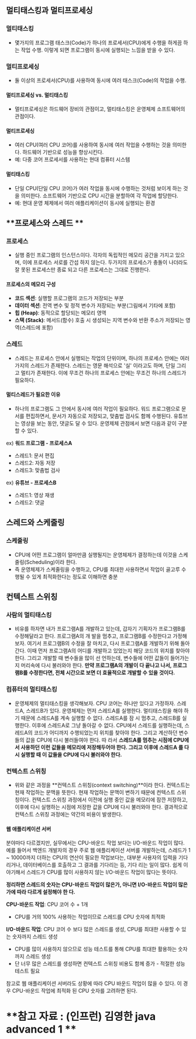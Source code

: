 ## **멀티태스킹과 멀티프로세싱**
### **멀티태스킹**
- 몇가지의 프로그램 태스크(Code)가 하나의 프로세서(CPU)에게 수행을 하게끔 하는 작업 수행.
이렇게 되면 프로그램이 동시에 실행되는 느낌을 받을 수 있다.

### **멀티프로세싱**
- 둘 이상의 프로세서(CPU)를 사용하여 동시에 여러 태스크(Code)의 작업을 수행.

#### **멀티프로세싱 vs. 멀티태스킹**
- 멀티프로세싱은 하드웨어 장비의 관점이고, 멀티태스킹은 운영체제 소프트웨어의 관점이다.

#### **멀티프로세싱**
- 여러 CPU(여러 CPU 코어)를 사용하여 동시에 여러 작업을 수행하는 것을 의미한다. 하드웨어 기반으로 성능을 향상시킨다.
- 예: 다중 코어 프로세서를 사용하는 현대 컴퓨터 시스템

#### **멀티태스킹**
- 단일 CPU(단일 CPU 코어)가 여러 작업을 동시에 수행하는 것처럼 보이게 하는 것을 의미한다. 소프트웨어 기반으로 CPU 시간을 분할하여 각 작업에 할당한다.
- 예: 현대 운영 체제에서 여러 애플리케이션이 동시에 실행되는 환경



## **프로세스와 스레드 **
### **프로세스**
- 실행 중인 프로그램의 인스턴스이다. 각자의 독립적인 메모리 공간을 가지고 있으며, 이에 프로세스 서로를 간섭 하지 않는다.
두가지의 프로세스가 충돌이 나더라도 잘 못된 프로세스만 종료 되고 다른 프로세스는 그대로 진행한다.

#### **프로세스의 메모리 구성**
- **코드 섹션**: 실행할 프로그램의 코드가 저장되는 부분
- **데이터 섹션**: 전역 변수 및 정적 변수가 저장되는 부분(그림에서 기타에 포함)
- **힙 (Heap)**: 동적으로 할당되는 메모리 영역
- **스택 (Stack)**: 메서드(함수) 호출 시 생성되는 지역 변수와 반환 주소가 저장되는 영역(스레드에 포함)

### **스레드**
- 스레드는 프로세스 안에서 실행되는 작업의 단위이며, 하나의 프로세스 안에는 여러가지의 스레드가 존재한다.
스레드는 영문 해석으로 '실' 이라고도 하며, 단일 그리고 멀티가 존재한다. 이에 무조건 하나의 프로세스 안에는 무조건 하나의 스레드가 필요하다.

#### **멀티스레드가 필요한 이유**
- 하나의 프로그램도 그 안에서 동시에 여러 작업이 필요하다.
워드 프로그램으로 문서를 편집하면서, 문서가 자동으로 저장되고, 맞춤법 검사도 함께 수행된다. 유튜브는 영상을 보는 동안, 댓글도 달 수 있다.
운영제체 관점에서 보면 다음과 같이 구분할 수 있다.

ex) **워드 프로그램 - 프로세스A**
- 스레드1: 문서 편집
- 스레드2: 자동 저장
- 스레드3: 맞춤법 검사

ex) **유튜브 - 프로세스B**
- 스레드1: 영상 재생
- 스레드2: 댓글



## **스레드와 스케줄링** 
### **스케줄링**
-  CPU에 어떤 프로그램이 얼마만큼 실행될지는 운영체제가 결정하는데 이것을 스케줄링(Scheduling)이라 한다.
-  즉 운영체제가 스케줄링을 수행하고, CPU를 최대한 사용하면서 작업이 골고루 수행될 수 있게 최적화한다는 정도로 이해하면 충분


## **컨텍스트 스위칭**
### **사람의 멀티태스킹**
- 비유를 하자면 내가 프로그램A를 개발하고 있는데, 갑자기 기획자가 프로그램B를 수정해달라고 한다. 프로그램A의 개 발을 멈추고, 프로그램B를 수정한다고 가정해보자. 여기서 프로그램B의 수정을 잘 마치고, 다시 프로그램A를 개발하기
위해 돌아간다. 이때 먼저 프로그램A의 어디를 개발하고 있었는지 해당 코드의 위치를 찾아야 한다. 그리고 개발할 때 변수들을 많이 선 언하는데, 변수들에 어떤 값들이 들어가는지 머리속에 다시 불러와야 한다.
**만약 프로그램A의 개발이 다 끝나고 나서, 프로그램B를 수정한다면, 전체 시간으로 보면 더 효율적으로 개발할 수 있을 것이다.**

### **컴퓨터의 멀티태스킹**
- 운영체제의 멀티태스킹을 생각해보자. CPU 코어는 하나만 있다고 가정하자. 스레드A, 스레드B가 있다.
운영체제는 먼저 스레드A를 실행한다. 멀티태스킹을 해야 하기 때문에 스레드A를 계속 실행할 수 없다. 스레드A를 잠 시 멈추고, 스레드B를 실행한다. 이후에 스레드A로 그냥 돌아갈 수 없다. CPU에서 스레드를 실행하는데, 스레드A의 코드가 어디까지 수행되었는지 위치를 찾아야 한다. 그리고 계산하던 변수들의 값을 CPU에 다시 불러들여야 한다. 따 라서
**스레드A를 멈추는 시점에 CPU에서 사용하던 이런 값들을 메모리에 저장해두어야 한다. 그리고 이후에 스레드A 를 다시 실행할 때 이 값들을 CPU에 다시 불러와야 한다.**

### **컨텍스트 스위칭**
- 위와 같은 과정을 **컨텍스트 스위칭(context switching)**이라 한다.
컨텍스트는 현재 작업하는 문맥을 뜻한다. 현재 작업하는 문맥이 변하기 때문에 컨텍스트 스위칭이다.
컨텍스트 스위칭 과정에서 이전에 실행 중인 값을 메모리에 잠깐 저장하고, 이후에 다시 실행하는 시점에 저장한 값을 CPU에 다시 불러와야 한다.
결과적으로 컨텍스트 스위칭 과정에는 약간의 비용이 발생한다.

#### **웹 애플리케이션 서버**
분야마다 다르겠지만, 실무에서는 CPU-바운드 작업 보다는 I/O-바운드 작업이 많다.
예를 들어서 백엔드 개발자의 경우 주로 웹 애플리케이션 서버를 개발하는데, 스레드가 1 ~ 10000까지 더하는 CPU의 연산이 필요한 작업보다는, 대부분 사용자의 입력을 기다리거나, 데이터베이스를 호출하고 그 결과를 기다리는 등, 기다 리는 일이 많다. 쉽게 이야기해서 스레드가 CPU를 많이 사용하지 않는 I/O-바운드 작업이 많다는 뜻이다.

**정리하면 스레드의 숫자는 CPU-바운드 작업이 많은가, 아니면 I/O-바운드 작업이 많은가에 따라 다르게 설정해야 한 다.**

**CPU-바운드 작업**: CPU 코어 수 + 1개
- CPU를 거의 100% 사용하는 작업이므로 스레드를 CPU 숫자에 최적화

**I/O-바운드 작업**: CPU 코어 수 보다 많은 스레드를 생성, CPU를 최대한 사용할 수 있는 숫자까지 스레드 생성
- CPU를 많이 사용하지 않으므로 성능 테스트를 통해 CPU를 최대한 활용하는 숫자까지 스레드 생성
- 단 너무 많은 스레드를 생성하면 컨텍스트 스위칭 비용도 함께 증가 - 적절한 성능 테스트 필요

참고로 웹 애플리케이션 서버라도 상황에 따라 CPU 바운드 작업이 많을 수 있다. 이 경우 CPU-바운드 작업에 최적화 된 CPU 숫자를 고려하면 된다.

# **참고 자료 : (인프런) 김영한 java advanced 1 **
